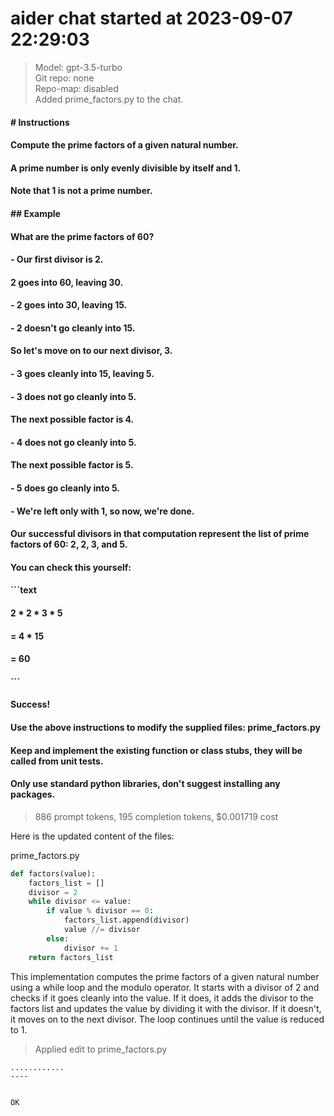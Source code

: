 
# aider chat started at 2023-09-07 22:29:03

> Model: gpt-3.5-turbo  
> Git repo: none  
> Repo-map: disabled  
> Added prime_factors.py to the chat.  

#### # Instructions  
####   
#### Compute the prime factors of a given natural number.  
####   
#### A prime number is only evenly divisible by itself and 1.  
####   
#### Note that 1 is not a prime number.  
####   
#### ## Example  
####   
#### What are the prime factors of 60?  
####   
#### - Our first divisor is 2.  
####   2 goes into 60, leaving 30.  
#### - 2 goes into 30, leaving 15.  
####   - 2 doesn't go cleanly into 15.  
####     So let's move on to our next divisor, 3.  
#### - 3 goes cleanly into 15, leaving 5.  
####   - 3 does not go cleanly into 5.  
####     The next possible factor is 4.  
####   - 4 does not go cleanly into 5.  
####     The next possible factor is 5.  
#### - 5 does go cleanly into 5.  
#### - We're left only with 1, so now, we're done.  
####   
#### Our successful divisors in that computation represent the list of prime factors of 60: 2, 2, 3, and 5.  
####   
#### You can check this yourself:  
####   
#### ```text  
#### 2 * 2 * 3 * 5  
#### = 4 * 15  
#### = 60  
#### ```  
####   
#### Success!  
####   
#### ####  
####   
#### Use the above instructions to modify the supplied files: prime_factors.py  
#### Keep and implement the existing function or class stubs, they will be called from unit tests.  
#### Only use standard python libraries, don't suggest installing any packages.  
> 886 prompt tokens, 195 completion tokens, $0.001719 cost  

Here is the updated content of the files:

prime_factors.py
```python
def factors(value):
    factors_list = []
    divisor = 2
    while divisor <= value:
        if value % divisor == 0:
            factors_list.append(divisor)
            value //= divisor
        else:
            divisor += 1
    return factors_list
```

This implementation computes the prime factors of a given natural number using a while loop and the modulo operator. It starts with a divisor of 2 and checks if it goes cleanly into the value. If it does, it adds the divisor to the factors list and updates the value by dividing it with the divisor. If it doesn't, it moves on to the next divisor. The loop continues until the value is reduced to 1.

> Applied edit to prime_factors.py  
```
............
----


OK

```